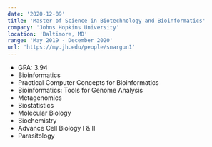 ```yaml
---
date: '2020-12-09'
title: 'Master of Science in Biotechnology and Bioinformatics'
company: 'Johns Hopkins University'
location: 'Baltimore, MD'
range: 'May 2019 - December 2020'
url: 'https://my.jh.edu/people/snargun1'
---
```

- GPA: 3.94
- Bioinformatics
- Practical Computer Concepts for Bioinformatics 
- Bioinformatics: Tools for Genome Analysis
- Metagenomics 
- Biostatistics
- Molecular Biology
- Biochemistry
- Advance Cell Biology I & II
- Parasitology

